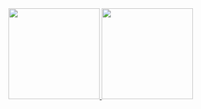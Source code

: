 <a href="https://github.com/mmarifernandes">
  <img height="180em" src="https://github-readme-stats.vercel.app/api?username=mmarifernandes&show_icons=true&theme=transparent&rank_icon=github" />
  <img height="180em" src="https://github-readme-stats.vercel.app/api/top-langs/?username=mmarifernandes&layout=compact&langs_count=6&hide=hack,yacc,game%20maker%20language&theme=transparent" />
</a>
